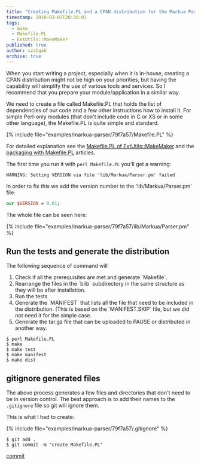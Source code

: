```yaml
---
title: "Creating Makefile.PL and a CPAN distribution for the Markua Parser"
timestamp: 2018-03-03T20:30:01
tags:
  - make
  - Makefile.PL
  - ExtUtils::MakeMaker
published: true
author: szabgab
archive: true
---
```



When you start writing a project, especially when it is in-house, creating a CPAN distribution might not be high on
your priorities, but having the capability will simplify the use of various tools and services. So I recommend that
you prepare your module/application in a similar way.


We need to create a file called Makefile.PL that holds the list of dependencies of our code and a few other instructions
how to install it. For simple Perl-only modules (that don't include code in C or XS or in some other language), the Makefile.PL
is quite simple and standard.

{% include file="examples/markua-parser/79f7a57/Makefile.PL" %}

For detailed explanation see the [Makefile.PL of ExtUtils::MakeMaker](/makefile-pl-of-extutils-makemaker)
and the [packaging with Makefile.PL](/packaging-with-makefile-pl) articles.


The first time you run it with `perl Makefile.PL` you'll get a warning:

```
WARNING: Setting VERSION via file 'lib/Markua/Parser.pm' failed
```

In order to fix this we add the version number to the 'lib/Markua/Parser.pm' file:

```perl
our $VERSION = 0.01;
```

The whole file can be seen here:

{% include file="examples/markua-parser/79f7a57/lib/Markua/Parser.pm" %}

## Run the tests and generate the distribution

The following sequence of command will

<ol>
  <li>Check if all the prerequisites are met and generate `Makefile`.</li>
  <li>Rearrange the files in the `blib` subdirectory in the same structure as they will be after installation.</li>
  <li>Run the tests</li>
  <li>Generate the `MANIFEST` that lists all the file that need to be included in the distribution. (This is based on the `MANIFEST.SKIP` file, but we did not need it for the simple case.</li>
  <li>Generate the tar.gz file that can be uploaded to PAUSE or distributed in another way.</li>
</ol>

```
$ perl Makefile.PL
$ make
$ make test
$ make manifest
$ make dist
```

## gitignore generated files

The above process generates a few files and directories that don't need to be in version control.
The best approach is to add their names to the `.gitignore` file so git will ignore them.

This is what I had to create:

{% include file="examples/markua-parser/79f7a57/.gitignore" %}

```
$ git add .
$ git commit -m "create Makefile.PL"
```

[commit](https://github.com/szabgab/perl5-markua-parser/commit/79f7a57fd459144a0720e99abeae7191a622ee1f)


